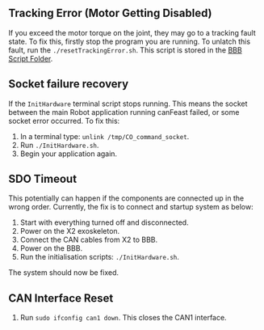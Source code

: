 ## Tracking Error (Motor Getting Disabled)
If you exceed the motor torque on the joint, they may go to a tracking fault state. To fix this, firstly stop the program you are running. To unlatch this fault, run the `./resetTrackingError.sh`. This script is stored in the [BBB Script Folder](https://github.com/capstonealex/Embedded/tree/master/BBB%20Scripts). 

## Socket failure recovery
If the `InitHardware` terminal script stops running. This means the socket between the main Robot application running canFeast failed, or some socket error occurred. To fix this:

1. In a terminal type: `unlink /tmp/CO_command_socket`.
2. Run `./InitHardware.sh`.
3. Begin your application again.

## SDO Timeout
This potentially can happen if the components are connected up in the wrong order. Currently, the fix is to connect and startup system as below:

1. Start with everything turned off and disconnected.
2. Power on the X2 exoskeleton.
3. Connect the CAN cables from X2 to BBB.
4. Power on the BBB. 
5. Run the initialisation scripts: `./InitHardware.sh`.

The system should now be fixed.

## CAN Interface Reset

1. Run `sudo ifconfig can1 down`. This closes the CAN1 interface.